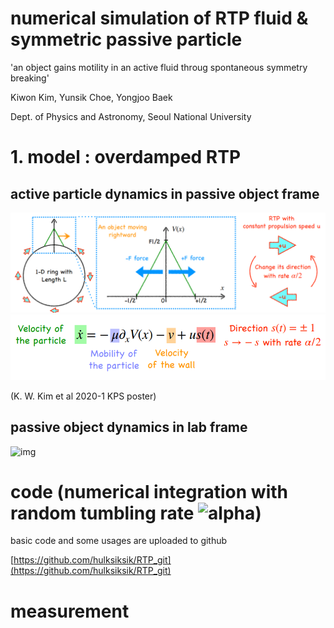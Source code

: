 # numerical simulation of RTP fluid & symmetric passive particle

'an object gains motility in an active fluid throug spontaneous symmetry breaking'

Kiwon Kim, Yunsik Choe, Yongjoo Baek

Dept. of Physics and Astronomy, Seoul National University

# 1. model : overdamped RTP

## active particle dynamics in passive object frame

![model](./image/model.png)
![dynamics](./image/dynamics.png)

(K. W. Kim et al 2020-1 KPS poster)

## passive object dynamics in lab frame

![img](http://www.sciweavers.org/tex2img.php?eq=%24%24%5Cdot%7BX%7D%20%3D%20-%5Cmu_p%20%5Cpartial_%7BX%7D%7BV%28x-X%29%7D%24%24&bc=White&fc=Black&im=jpg&fs=24&ff=arev&edit=0[/img])



# code (numerical integration with random tumbling rate ![alpha](http://www.sciweavers.org/tex2img.php?eq=%24%5Calpha%24&bc=White&fc=Black&im=png&fs=30&ff=arev&edit=0[/img]))

basic code and some usages are uploaded to github

[https://github.com/hulksiksik/RTP_git](https://github.com/hulksiksik/RTP_git)

# measurement
